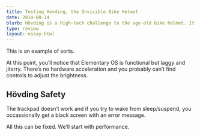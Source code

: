 ```yaml
---
title: Testing Hövding, the Invisible Bike Helmet
date: 2014-08-14
blurb: Hövding is a high-tech challenge to the age-old bike helmet. It's smart, looks great and will set you back about 300€. Is it worth it?
type: review
layout: essay.html
---
```


This is an example of sorts.

At this point, you’ll notice that Elementary OS is functional but laggy and jiterry. There’s no hardware acceleration and you probably can’t find controls to adjust the brightness.

## Hövding Safety

The trackpad doesn’t work and if you try to wake from sleep/suspend, you occassionally get a black screen with an error message.

All this can be fixed. We’ll start with performance.
